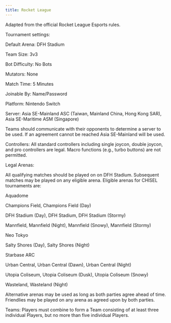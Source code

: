 ```yaml
---
title: Rocket League
---
```


Adapted from the official Rocket League Esports rules. 

Tournament settings: 

Default Arena: DFH Stadium 

Team Size: 3v3 

Bot Difficulty: No Bots 

Mutators: None 

Match Time: 5 Minutes 

Joinable By: Name/Password 

Platform: Nintendo Switch 

Server: Asia SE-Mainland ASC (Taiwan, Mainland China, Hong Kong SAR), Asia SE-Maritime ASM (Singapore) 

Teams should communicate with their opponents to determine a server to be used. If an agreement cannot be reached Asia SE-Mainland will be used. 

Controllers: All standard controllers including single joycon, double joycon, and pro controllers are legal. Macro functions (e.g., turbo buttons) are not permitted.  

 

Legal Arenas: 

All qualifying matches should be played on on DFH Stadium. Subsequent matches may be played on any eligible arena. Eligible arenas for CHISEL tournaments are: 

Aquadome 

Champions Field, Champions Field (Day) 

DFH Stadium (Day), DFH Stadium, DFH Stadium (Stormy) 

Mannfield, Mannfield (Night), Mannfield (Snowy), Mannfield (Stormy) 

Neo Tokyo 

Salty Shores (Day), Salty Shores (Night) 

Starbase ARC 

Urban Central, Urban Central (Dawn), Urban Central (Night) 

Utopia Coliseum, Utopia Coliseum (Dusk), Utopia Coliseum (Snowy) 

Wasteland, Wasteland (Night) 

Alternative arenas may be used as long as both parties agree ahead of time. Friendlies may be played on any arena as agreed upon by both parties. 

Teams: Players must combine to form a Team consisting of at least three individual Players, but no more than five individual Players. 